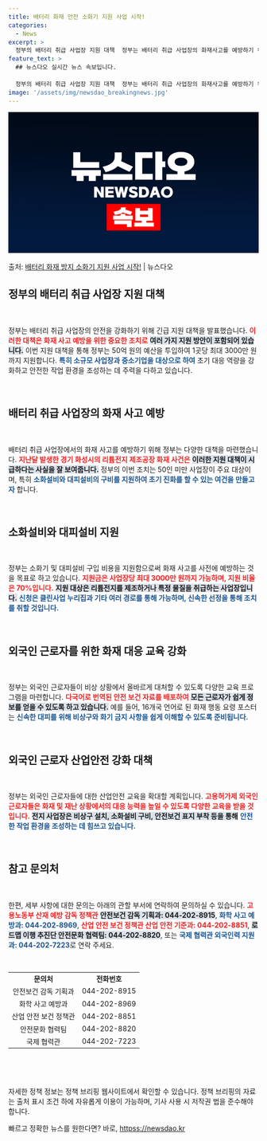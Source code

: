 ```yaml
---
title: 배터리 화재 안전 소화기 지원 사업 시작!
categories:
  - News
excerpt: >
  정부의 배터리 취급 사업장 지원 대책  정부는 배터리 취급 사업장의 화재사고를 예방하기 위해 긴급히 50억 …
feature_text: >
  ## 뉴스다오 실시간 뉴스 속보입니다.

  정부의 배터리 취급 사업장 지원 대책  정부는 배터리 취급 사업장의 화재사고를 예방하기 위해 긴급히 50억 …
image: '/assets/img/newsdao_breakingnews.jpg'
---
```


![뉴스다오 속보](/assets/img/newsdao_breakingnews.jpg)

<p>출처: <a href="httpss://newsdao.kr/4911" rel="dofollow">배터리 화재 방지 소화기 지원 사업 시작!</a> | 뉴스다오</p>

<h2 data-ke-size="size26">정부의 배터리 취급 사업장 지원 대책</h2>
<p data-ke-size="size16">&nbsp;</p>
정부는 배터리 취급 사업장의 안전을 강화하기 위해 긴급 지원 대책을 발표했습니다. <b><span style="color: #ee2323;">이러한 대책은 화재 사고 예방을 위한 중요한 조치로</span></b> <b><span style="background-color: #21538527;">여러 가지 지원 방안이 포함되어 있습니다.</span></b> 이번 지원 대책을 통해 정부는 50억 원의 예산을 투입하여 1곳당 최대 3000만 원까지 지원합니다. <b><span style="color: #1a5490;">특히 소규모 사업장과 중소기업을 대상으로 하여</span></b> 초기 대응 역량을 강화하고 안전한 작업 환경을 조성하는 데 주력을 다하고 있습니다. 

<p data-ke-size="size16">&nbsp;</p>

<h2 data-ke-size="size26">배터리 취급 사업장의 화재 사고 예방</h2>
<p data-ke-size="size16">&nbsp;</p>
배터리 취급 사업장에서의 화재 사고를 예방하기 위해 정부는 다양한 대책을 마련했습니다. <b><span style="color: #ee2323;">지난달 발생한 경기 화성시의 리튬전지 제조공장 화재 사건은</span></b> <b><span style="background-color: #21538527;">이러한 지원 대책이 시급하다는 사실을 잘 보여줍니다.</span></b> 정부의 이번 조치는 50인 미만 사업장이 주요 대상이며, 특히 <b><span style="color: #1a5490;">소화설비와 대피설비의 구비를 지원하여 초기 진화를 할 수 있는 여건을 만들고자</span></b> 합니다. 

<p data-ke-size="size16">&nbsp;</p>

<h2 data-ke-size="size26">소화설비와 대피설비 지원</h2>
<p data-ke-size="size16">&nbsp;</p>
정부는 소화기 및 대피설비 구입 비용을 지원함으로써 화재 사고를 사전에 예방하는 것을 목표로 하고 있습니다. <b><span style="color: #ee2323;">지원금은 사업장당 최대 3000만 원까지 가능하며, 지원 비율은 70%입니다.</span></b> <b><span style="background-color: #21538527;">지원 대상은 리튬전지를 제조하거나 특정 물질을 취급하는 사업장입니다.</span></b> <b><span style="color: #1a5490;">신청은 클린사업 누리집과 기타 여러 경로를 통해 가능하며, 신속한 선정을 통해 조치를 취할 것입니다.</span></b>

<p data-ke-size="size16">&nbsp;</p>

<h2 data-ke-size="size26">외국인 근로자를 위한 화재 대응 교육 강화</h2>
<p data-ke-size="size16">&nbsp;</p>
정부는 외국인 근로자들이 비상 상황에서 올바르게 대처할 수 있도록 다양한 교육 프로그램을 마련합니다. <b><span style="color: #ee2323;">다국어로 번역된 안전 보건 자료를 배포하여</span></b> <b><span style="background-color: #21538527;">모든 근로자가 쉽게 정보를 얻을 수 있도록 하고 있습니다.</span></b> 예를 들어, 16개국 언어로 된 화재 행동 요령 포스터는 <b><span style="color: #1a5490;">신속한 대피를 위해 비상구와 화기 금지 사항을 쉽게 이해할 수 있도록 준비됩니다.</span></b>

<p data-ke-size="size16">&nbsp;</p>

<h2 data-ke-size="size26">외국인 근로자 산업안전 강화 대책</h2>
<p data-ke-size="size16">&nbsp;</p>
정부는 외국인 근로자들에 대한 산업안전 교육을 확대할 계획입니다. <b><span style="color: #ee2323;">고용허가제 외국인 근로자들은 화재 및 재난 상황에서의 대응 능력을 높일 수 있도록 다양한 교육을 받을 것입니다.</span></b> <b><span style="background-color: #21538527;">전지 사업장은 비상구 설치, 소화설비 구비, 안전보건 표지 부착 등을 통해</span></b> <b><span style="color: #1a5490;">안전한 작업 환경을 조성하는 데 힘쓰고 있습니다.</span></b>

<p data-ke-size="size16">&nbsp;</p>

<h2 data-ke-size="size26">참고 문의처</h2>
<p data-ke-size="size16">&nbsp;</p>
한편, 세부 사항에 대한 문의는 아래의 관할 부서에 연락하여 문의하실 수 있습니다. <b><span style="color: #ee2323;">고용노동부 산재 예방 감독 정책관</span></b> <b><span style="background-color: #21538527;">안전보건 감독 기획과: 044-202-8915</span></b>, <b><span style="color: #1a5490;">화학 사고 예방과: 044-202-8969</span></b>, <b><span style="color: #ee2323;">산업 안전 보건 정책관 산업 안전 기준과: 044-202-8851</span></b>, <b><span style="background-color: #21538527;">로드맵 이행 추진단 안전문화 협력팀: 044-202-8820</span></b>, 또는 <b><span style="color: #1a5490;">국제 협력관 외국인력 지원과: 044-202-7223</span></b>로 연락 주세요.

<p data-ke-size="size16">&nbsp;</p>

<table style="width: 100%; border-collapse: collapse;">
    <tr>
        <td style="text-align: center; height: 17px;"><b>문의처</b></td>
        <td style="text-align: center; height: 17px;"><b>전화번호</b></td>
    </tr>
    <tr>
        <td style="text-align: center; height: 17px;">안전보건 감독 기획과</td>
        <td style="text-align: center; height: 17px;">044-202-8915</td>
    </tr>
    <tr>
        <td style="text-align: center; height: 17px;">화학 사고 예방과</td>
        <td style="text-align: center; height: 17px;">044-202-8969</td>
    </tr>
    <tr>
        <td style="text-align: center; height: 17px;">산업 안전 보건 정책관</td>
        <td style="text-align: center; height: 17px;">044-202-8851</td>
    </tr>
    <tr>
        <td style="text-align: center; height: 17px;">안전문화 협력팀</td>
        <td style="text-align: center; height: 17px;">044-202-8820</td>
    </tr>
    <tr>
        <td style="text-align: center; height: 17px;">국제 협력관</td>
        <td style="text-align: center; height: 17px;">044-202-7223</td>
    </tr>
</table>

<p data-ke-size="size16">&nbsp;</p>

<p data-ke-size="size16">&nbsp;</p>

자세한 정책 정보는 정책 브리핑 웹사이트에서 확인할 수 있습니다. 정책 브리핑의 자료는 출처 표시 조건 하에 자유롭게 이용이 가능하며, 기사 사용 시 저작권 법을 준수해야 합니다. 

빠르고 정확한 뉴스를 원한다면? 바로, <a href="httpss://newsdao.kr" rel="dofollow">httpss://newsdao.kr</a>


